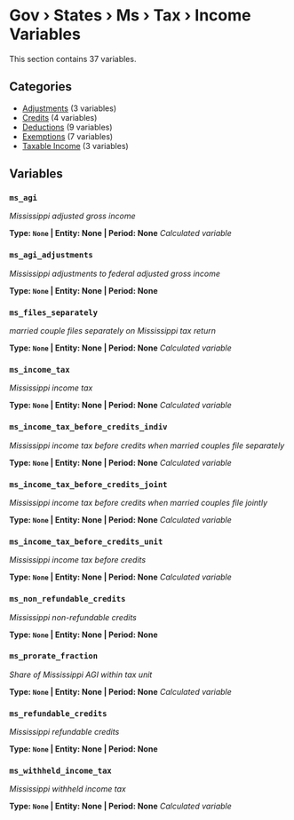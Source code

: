 # Gov › States › Ms › Tax › Income Variables

This section contains 37 variables.

## Categories

- [Adjustments](adjustments/index.md) (3 variables)
- [Credits](credits/index.md) (4 variables)
- [Deductions](deductions/index.md) (9 variables)
- [Exemptions](exemptions/index.md) (7 variables)
- [Taxable Income](taxable_income/index.md) (3 variables)

## Variables

### `ms_agi`
*Mississippi adjusted gross income*

**Type: `None` | Entity: None | Period: None**
*Calculated variable*

### `ms_agi_adjustments`
*Mississippi adjustments to federal adjusted gross income*

**Type: `None` | Entity: None | Period: None**

### `ms_files_separately`
*married couple files separately on Mississippi tax return*

**Type: `None` | Entity: None | Period: None**
*Calculated variable*

### `ms_income_tax`
*Mississippi income tax*

**Type: `None` | Entity: None | Period: None**
*Calculated variable*

### `ms_income_tax_before_credits_indiv`
*Mississippi income tax before credits when married couples file separately*

**Type: `None` | Entity: None | Period: None**
*Calculated variable*

### `ms_income_tax_before_credits_joint`
*Mississippi income tax before credits when married couples file jointly*

**Type: `None` | Entity: None | Period: None**
*Calculated variable*

### `ms_income_tax_before_credits_unit`
*Mississippi income tax before credits*

**Type: `None` | Entity: None | Period: None**
*Calculated variable*

### `ms_non_refundable_credits`
*Mississippi non-refundable credits*

**Type: `None` | Entity: None | Period: None**

### `ms_prorate_fraction`
*Share of Mississippi AGI within tax unit*

**Type: `None` | Entity: None | Period: None**
*Calculated variable*

### `ms_refundable_credits`
*Mississippi refundable credits*

**Type: `None` | Entity: None | Period: None**

### `ms_withheld_income_tax`
*Mississippi withheld income tax*

**Type: `None` | Entity: None | Period: None**
*Calculated variable*

